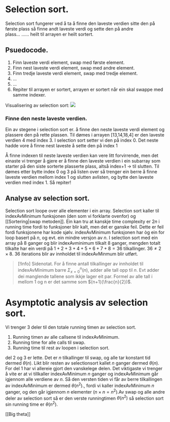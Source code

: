 # Selection sort.

Selection sort fungerer ved å ta å finne den laveste verdien sitte den på første plass så finne andt laveste verdi og sette den på andre plass… …… heilt til arrayen er heilt sortert. 

## Psuedocode.
1. Finn laveste verdi element, swap med første element.
2. Finn nest laveste verdi element, swap med andre element.
3. Finn tredje laveste verdi element, swap med tredje element.
4. …
5. …
6. Repiter til arrayen er sortert, arrayen er sortert når ein skal swappe med samme indexer.

Visualisering av selection sort:
![](https://upload.wikimedia.org/wikipedia/commons/0/0f/Insertion-sort-example-300px.gif?20110419160033)
### Finne den neste laveste verdien.
Ein av stegene i selection sort er. å finne den neste laveste verdi element og plassere den på rette plassen.
Til dømes i arrayen [13,14,18,4] er den laveste verdien 4 med index 3. I selection sort setter vi den på index 0. Det neste hadde vore å finne nest laveste å sette den på index 1

Å finne indexen til neste laveste verdien kan vere litt forvirrende, men det einaste vi trenger å gjere er å finne den laveste verdien i ein subarray som starter på den siste sorterte plasserte plass, altså index+1 $\rightarrow$ til slutten.
Til dømes etter bytte index 0 og 3 på listen over så trenger ein berre å finne laveste verdien mellom index 1 og slutten avlisten, og bytte den laveste verdien med index 1. Så repiter!

## Analyse av selection sort.
Selection sort loope over alle elementer i ein array. Selection sort kaller til indexAvMinimum funksjonen (den som vi forklarte ovenfor) og [[Sortering|swap metoden]]. Ein kan tru at kanskje time complexity er $2n$ i running time fordi to funksjoner blir kalt, men det er ganske feil. Dette er feil fordi funksjonene har kode sjølv. indexAvMinimum funksjonen har òg ein for loop basert på $n$, og evt. ein mindre versjon av $n$. I selection sort med ein array på 8 ganger og blir indexAvminimum tilkalt 8 ganger, mengden totalt tilkalte har ein verdi på $1+2+3+4+5+6+7+8=36$ tilkallinger. $36\ne2\times8$. 
$36$ iterations blir av innholdet til indexAvMinmum blir utført.

>[!Info] Sidenotat.
>For å finne antall tilkallinger av innholdet til indexAvMinimum barre $\Sigma_{x=0}^{n}(n)$, adder alle tall opp til $n$.  Evt adder dei manglende tallene som ikkje lager eit par. Formel av alle tall i mellom 1 og n er det samme som $(n+1)(\frac{n}{2})$.

# Asymptotic analysis av selection sort.


Vi trenger 3 deler til den totale running timen av selection sort.
1. Running timen av alle callsene til indexAvMinimum.
2. Running time for alle calls til swap.
3. Running time til rest av loopen i selection sort.

del 2 og 3 er lette. Det er $n$ tilkallinger til swap, og alle tar konstant tid dermed $\theta(n)$. Likt blir resten av selectionsort kallet $n$ ganger dermed $\theta(n)$. For del 1 har vi allereie gjort den vanskelege delen. Det viktigaste vi trenger å vite er at vi tillkaller indexAvMinimum $n$ ganger og indexAvMinimum går igjennom alle verdiene av $n$. Så den versten tiden vi får av berre tilkallingen av indexAvMinimum er dermed $\theta(n^2)$., fordi vi kaller indexAvMinimum $n$ ganger, og den går igjennom $n$ elementer ($n\times n= n^2$).Av swap og alle andre deler av selection sort så er den verste runningtimen $\theta(n^2)$ så selection sort sin running time er $\theta(n^2)$.

[[Big theta]]